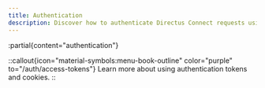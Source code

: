 ```yaml
---
title: Authentication
description: Discover how to authenticate Directus Connect requests using authorization headers, session cookies, or query parameters.
---
```


:partial{content="authentication"}

::callout{icon="material-symbols:menu-book-outline" color="purple" to="/auth/access-tokens"}
Learn more about using authentication tokens and cookies.
::
